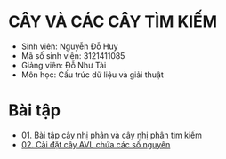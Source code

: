 # CÂY VÀ CÁC CÂY TÌM KIẾM
- Sinh viên: Nguyễn Đỗ Huy
- Mã số sinh viên: 3121411085
- Giảng viên: Đỗ Như Tài
- Môn học: Cấu trúc dữ liệu và giải thuật

# Bài tập
- [01. Bài tập cây nhị phân và cây nhị phân tìm kiếm](Cay_nhi_phan_va_cay_tim_kiem/)
- [02. Cài đặt cây AVL chứa các số nguyên](Cay_AVL/)
